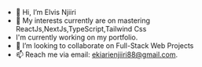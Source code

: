 - 👋 Hi, I’m Elvis Njiiri
- 👀 My interests currently are on mastering ReactJs,NextJs,TypeScript,Tailwind Css
- I'm currently working on my portfolio.
- 💞️ I’m looking to collaborate on Full-Stack Web Projects
- 📫 Reach me via email: ekiarienjiiri88@gmail.com.

<!---
NEKiarie/NEKiarie is a ✨ special ✨ repository because its `README.md` (this file) appears on your GitHub profile.
You can click the Preview link to take a look at your changes.
--->
